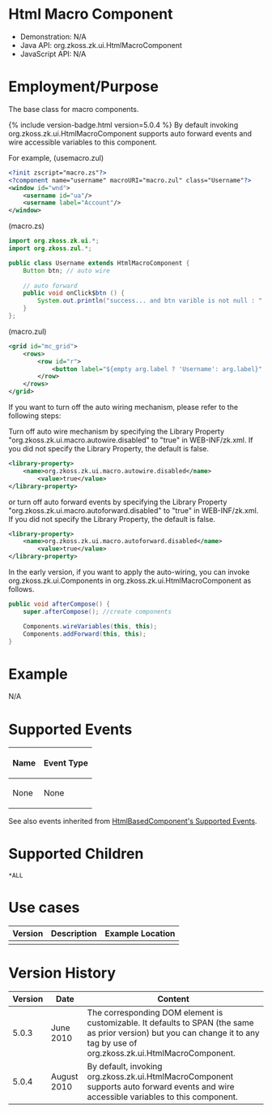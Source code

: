 

# Html Macro Component

- Demonstration: N/A
- Java API: <javadoc>org.zkoss.zk.ui.HtmlMacroComponent</javadoc>
- JavaScript API: N/A

# Employment/Purpose

The base class for macro components.

{% include version-badge.html version=5.0.4 %} By default invoking
<javadoc method="afterCompose()">org.zkoss.zk.ui.HtmlMacroComponent</javadoc>
supports auto forward events and wire accessible variables to this
component.

For example, (usemacro.zul)

``` xml
<?init zscript="macro.zs"?>
<?component name="username" macroURI="macro.zul" class="Username"?>
<window id="wnd">
    <username id="ua"/>
    <username label="Account"/>
</window>
```

(macro.zs)

``` java
import org.zkoss.zk.ui.*;
import org.zkoss.zul.*;

public class Username extends HtmlMacroComponent {
    Button btn; // auto wire
    
    // auto forward
    public void onClick$btn () {
        System.out.println("success... and btn varible is not null : " + (btn != null));
    }
};
```

(macro.zul)

``` xml
<grid id="mc_grid">
    <rows>
        <row id="r">
            <button label="${empty arg.label ? 'Username': arg.label}" id="btn"/>
        </row>
    </rows>
</grid>
```

If you want to turn off the auto wiring mechanism, please refer to the
following steps:

Turn off auto wire mechanism by specifying the Library Property
"org.zkoss.zk.ui.macro.autowire.disabled" to "true" in WEB-INF/zk.xml.
If you did not specify the Library Property, the default is false.

``` xml
<library-property>
    <name>org.zkoss.zk.ui.macro.autowire.disabled</name>
        <value>true</value>
</library-property>
```

or turn off auto forward events by specifying the Library Property
"org.zkoss.zk.ui.macro.autoforward.disabled" to "true" in
WEB-INF/zk.xml. If you did not specify the Library Property, the default
is false.

``` xml
<library-property>
    <name>org.zkoss.zk.ui.macro.autoforward.disabled</name>
        <value>true</value>
</library-property>
```

In the early version, if you want to apply the auto-wiring, you can
invoke
<javadoc method="wireVariables(org.zkoss.zk.ui.Component, java.lang.Object)">org.zkoss.zk.ui.Components</javadoc>
in
<javadoc method="afterCompose()">org.zkoss.zk.ui.HtmlMacroComponent</javadoc>
as follows.

``` java
public void afterCompose() {
    super.afterCompose(); //create components

    Components.wireVariables(this, this);
    Components.addForward(this, this);
}
```

# Example

N/A

# Supported Events

<table>
<thead>
<tr class="header">
<th><center>
<p>Name</p>
</center></th>
<th><center>
<p>Event Type</p>
</center></th>
</tr>
</thead>
<tbody>
<tr class="odd">
<td><p>None</p></td>
<td><p>None</p></td>
</tr>
</tbody>
</table>

See also events inherited from [ HtmlBasedComponent's Supported
Events](ZK_Component_Reference/Base_Components/HtmlBasedComponent#Supported_events).

# Supported Children

`*ALL`

# Use cases

| Version | Description | Example Location |
|---------|-------------|------------------|
|         |             |                  |

# Version History

| Version | Date        | Content                                                                                                                                                                                                                                     |
|---------|-------------|---------------------------------------------------------------------------------------------------------------------------------------------------------------------------------------------------------------------------------------------|
| 5.0.3   | June 2010   | The corresponding DOM element is customizable. It defaults to SPAN (the same as prior version) but you can change it to any tag by use of <javadoc method="setEnclosingTag(java.lang.String)">org.zkoss.zk.ui.HtmlMacroComponent</javadoc>. |
| 5.0.4   | August 2010 | By default, invoking <javadoc method="afterCompose()">org.zkoss.zk.ui.HtmlMacroComponent</javadoc> supports auto forward events and wire accessible variables to this component.                                                            |


